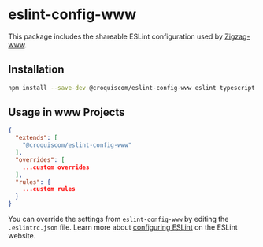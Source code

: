# eslint-config-www

This package includes the shareable ESLint configuration used by [Zigzag-www](https://github.com/croquiscom/zigzag-www).

## Installation

```sh
npm install --save-dev @croquiscom/eslint-config-www eslint typescript
```

## Usage in www Projects

```json
{
  "extends": [
    "@croquiscom/eslint-config-www"
  ],
  "overrides": [
    ...custom overrides
  ],
  "rules": {
    ...custom rules
  }
}
```

You can override the settings from `eslint-config-www` by editing the `.eslintrc.json` file. Learn more about [configuring ESLint](http://eslint.org/docs/user-guide/configuring) on the ESLint website.

